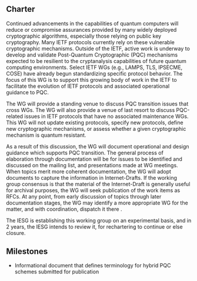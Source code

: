 # <insert WG Name>

 ## Charter
Continued advancements in the capabilities of quantum computers will reduce or compromise assurances provided by many widely deployed cryptographic algorithms, especially those relying on public key cryptography. Many IETF protocols currently rely on these vulnerable cryptographic mechanisms.  Outside of the IETF, active work is underway to develop and validate Post-Quantum Cryptographic (PQC) mechanisms expected to be resilient to the cryptanalysis capabilities of future quantum computing environments.  Select IETF WGs (e.g., LAMPS, TLS, IPSECME, COSE) have already begun standardizing specific protocol behavior.  The focus of this WG is to support this growing body of work in the IETF to facilitate the evolution of IETF protocols and associated operational guidance to PQC.

The WG will provide a standing venue to discuss PQC transition issues that cross WGs.  The WG will also provide a venue of last resort to discuss PQC-related issues in IETF protocols that have no associated maintenance WGs. This WG will not update existing protocols, specify new protocols, define new cryptographic mechanisms, or assess whether a given cryptographic mechanism is quantum resistant.

As a result of this discussion, the WG will document operational and design guidance which supports PQC transition. The general process of elaboration through documentation will be for issues to be identified and discussed on the mailing list, and presentations made at WG meetings. When topics merit more coherent documentation, the WG will adopt documents to capture the information in Internet-Drafts. If the working group consensus is that the material of the Internet-Draft is generally useful for archival purposes, the WG will seek publication of the work items as RFCs. At any point, from early discussion of topics through later documentation stages, the WG may identify a more appropriate WG for the matter, and with coordination, dispatch it there .

The IESG is establishing this working group on an experimental basis, and in 2 years, the IESG intends to review it, for rechartering to continue or else closure.

 ## Milestones
* Informational document that defines terminology for hybrid PQC schemes submitted for publication
